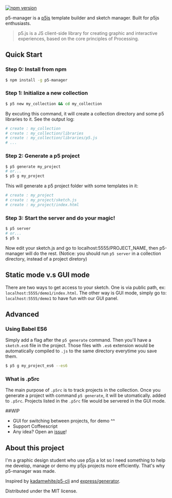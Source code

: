  [![npm version](https://badge.fury.io/js/p5-manager.svg)](https://badge.fury.io/js/p5-manager)

p5-manager is a [p5js](https://github.com/processing/p5.js/) template builder and sketch manager. Built for p5js enthusiasts.

> p5.js is a JS client-side library for creating graphic and interactive experiences, based on the core principles of Processing.

## Quick Start

### Step 0: Install from npm

```bash
$ npm install -g p5-manager
```

### Step 1: Initialize a new collection

```bash
$ p5 new my_collection && cd my_collection
```

By excuting this command, it will create a collection directory and some p5 libraries to it. See the output log:

```bash
# create : my_collection
# create : my_collection/libraries
# create : my_collection/libraries/p5.js
# ...
```

### Step 2: Generate a p5 project

```bash
$ p5 generate my_project
# or...
$ p5 g my_project
```

This will generate a p5 project folder with some templates in it:

```bash
# create : my_project
# create : my_project/sketch.js
# create : my_project/index.html
```

### Step 3: Start the server and do your magic!

```bash
$ p5 server
# or...
$ p5 s
```

Now edit your sketch.js and go to localhost:5555/PROJECT_NAME, then p5-manager will do the rest. (Notice: you should run `p5 server` in a collection directory, instead of a project diretory)

## Static mode v.s GUI mode
There are two ways to get access to your sketch. One is via public path, ex: `localhost:5555/demo1/index.html`. The other way is GUI mode, simply go to: `localhost:5555/demo1` to have fun with our GUI panel.

## Advanced
### Using Babel ES6

Simply add a flag after the `p5 generate` command. Then you'll have a `sketch.es6` file in the project. Those files with `.es6` extension would be automatically compiled to `.js` to the same directory everytime you save them.

```bash
$ p5 g my_project_es6 --es6
```

### What is .p5rc
The main purpose of `.p5rc` is to track projects in the collection. Once you generate a project with command `p5 generate`, it will be utomatically. added to `.p5rc`. Projects listed in the `.p5rc` file would be servered in the GUI mode.

##WIP
- GUI for switching between projects, for demo ^^
- Support Coffeescript
- Any idea? Open an [issue](https://github.com/chiunhau/p5-manager/issues)!

## About this project
I'm a graphic design student who use p5js a lot so I need something to help me develop, manage or demo my p5js projects more efficiently. That's why p5-manager was made.

Inspired by [kadamwhite/p5-cli](https://github.com/kadamwhite/p5-cli) and [express/generator](https://github.com/expressjs/generator).

Distributed under the MIT license.
